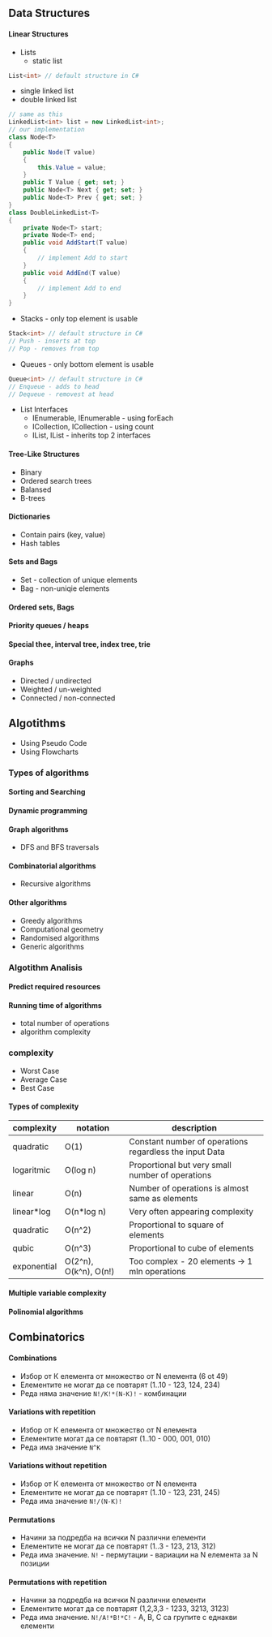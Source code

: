 ## Data Structures
#### Linear Structures
- Lists
  - static list
```c#
List<int> // default structure in C#
```
  - single linked list
  - double linked list
```c#
// same as this
LinkedList<int> list = new LinkedList<int>;
// our implementation
class Node<T> 
{
    public Node(T value)
    {
        this.Value = value;
    }
    public T Value { get; set; }
    public Node<T> Next { get; set; }
    public Node<T> Prev { get; set; }
}
class DoubleLinkedList<T>
{
    private Node<T> start;
    private Node<T> end;
    public void AddStart(T value)
    {
        // implement Add to start
    }
    public void AddEnd(T value)
    {
        // implement Add to end
    }
}
```
- Stacks - only top element is usable
```c#
Stack<int> // default structure in C#
// Push - inserts at top
// Pop - removes from top
```
- Queues - only bottom element is usable
```c# 
Queue<int> // default structure in C#
// Enqueue - adds to head
// Dequeue - removest at head
```
- List Interfaces
  - IEnumerable, IEnumerable<T> - using forEach
  - ICollection, ICollection<T> - using count
  - IList, IList<T> - inherits top 2 interfaces

#### Tree-Like Structures
- Binary
- Ordered search trees
- Balansed
- B-trees
#### Dictionaries
- Contain pairs (key, value)
- Hash tables
#### Sets and Bags
- Set - collection of unique elements
- Bag - non-uniqie elements
#### Ordered sets, Bags
#### Priority queues / heaps
#### Special thee, interval tree, index tree, trie
#### Graphs
- Directed / undirected
- Weighted / un-weighted
- Connected / non-connected

## Algotithms

- Using Pseudo Code
- Using Flowcharts

### Types of algorithms

#### Sorting and Searching
#### Dynamic programming
#### Graph algorithms
- DFS and BFS traversals
#### Combinatorial algorithms
- Recursive algorithms
#### Other algorithms
- Greedy algorithms
- Computational geometry
- Randomised algorithms
- Generic algorithms

### Algotithm Analisis

#### Predict required resources
#### Running time of algorithms
- total number of operations
- algorithm complexity

### complexity
- Worst Case
- Average Case
- Best Case

#### Types of complexity

complexity | notation | description
-- | -- | --
quadratic | O(1) | Constant number of operations regardless the input Data
logaritmic | O(log n) | Proportional but very small number of operations
linear | O(n) | Number of operations is almost same as elements
linear*log | O(n*log n) | Very often appearing complexity
quadratic | O(n^2) | Proportional to square of elements
qubic | O(n^3) | Proportional to cube of elements
exponential | O(2^n), O(k^n), O(n!) | Too complex - 20 elements -> 1 mln operations

#### Multiple variable complexity
#### Polinomial algorithms

## Combinatorics

#### Combinations
- Избор от К елемента от множество от N елемента (6 ot 49)
- Елементите не могат да се повтарят (1..10 - 123, 124, 234)
- Реда няма значение
`N!/K!*(N-K)!` - комбинации
#### Variations with repetition 
- Избор от К елемента от множество от N елемента
- Елементите могат да се повтарят (1..10 - 000, 001, 010)
- Реда има значение
`N^K`
#### Variations without repetition
- Избор от К елемента от множество от N елемента
- Елементите не могат да се повтарят (1..10 - 123, 231, 245)
- Реда има значение
`N!/(N-K)!`
#### Permutations
- Начини за подредба на всички N различни елементи
- Елементите не могат да се повтарят (1..3 - 123, 213, 312)
- Реда има значение.
`N!` - пермутации - вариации на N елемента за N позиции
#### Permutations with repetition
- Начини за подредба на всички N различни елементи
- Елементите могат да се повтарят (1,2,3,3 - 1233, 3213, 3123)
- Реда има значение.
`N!/A!*B!*C!` - А, B, C са групите с еднакви елементи